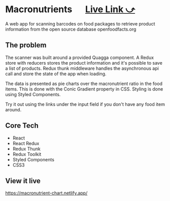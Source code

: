 # Macronutrients &emsp; [Live Link &#10555;](https://macronutrient-chart.netlify.app/)

A web app for scanning barcodes on food packages to retrieve product information from the open source database openfoodfacts.org

## The problem
The scanner was built around a provided Quagga component. A Redux store with reducers stores the product information and it's possible to save a list of products. Redux thunk middleware handles the asynchronous api call and store the state of the app when loading. 

The data is presented as pie charts over the macronutrient ratio in the food items. This is done with the Conic Gradient property in CSS. Styling is done using Styled Components.

Try it out using the links under the input field if you don't have any food item around.

## Core Tech
* React
* React Redux
* Redux Thunk
* Redux Toolkit
* Styled Components
* CSS3

## View it live
https://macronutrient-chart.netlify.app/

